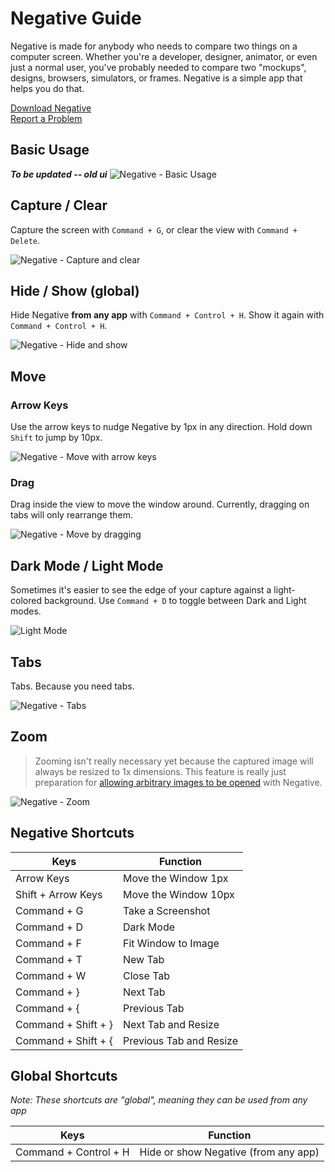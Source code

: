 # Negative Guide

Negative is made for anybody who needs to compare two things on a computer screen. Whether you're a developer, designer, animator, or even just a normal user, you've probably needed to compare two "mockups", designs, browsers, simulators, or frames. Negative is a simple app that helps you do that.

[Download Negative](https://github.com/atdrago/negative/releases/latest)  
[Report a Problem](https://github.com/atdrago/negative/issues)

## Basic Usage
***To be updated -- old ui***
![Negative - Basic Usage](demo-usage.gif)

## Capture / Clear
Capture the screen with `Command + G`, or clear the view with `Command + Delete`.

![Negative - Capture and clear](demo-capture-clear.gif)

## Hide / Show (global)
Hide Negative **from any app** with `Command + Control + H`. Show it again with `Command + Control + H`.

![Negative - Hide and show](demo-hide.gif)

## Move

### Arrow Keys
Use the arrow keys to nudge Negative by 1px in any direction. Hold down `Shift` to jump by 10px.

![Negative - Move with arrow keys](demo-move-shortcuts.gif)

### Drag
Drag inside the view to move the window around. Currently, dragging on tabs will only rearrange them.

![Negative - Move by dragging](demo-move-drag.gif)

## Dark Mode / Light Mode
Sometimes it's easier to see the edge of your capture against a light-colored background. Use `Command + D` to toggle between Dark and Light modes.

![Light Mode](demo-light-mode.gif)

## Tabs
Tabs. Because you need tabs.

![Negative - Tabs](demo-tabs.gif)

## Zoom
> Zooming isn't really necessary yet because the captured image will always be resized to 1x dimensions. This feature is really just preparation for [allowing arbitrary images to be opened](https://github.com/atdrago/negative/issues/78) with Negative.

![Negative - Zoom](demo-zoom.gif)

## Negative Shortcuts
| Keys                                 | Function                             |
|--------------------------------------|--------------------------------------|
| Arrow Keys                           | Move the Window 1px                  |
| Shift + Arrow Keys                   | Move the Window 10px                 |
| Command + G                          | Take a Screenshot                    |
| Command + D                          | Dark Mode                            |
| Command + F                          | Fit Window to Image                  |
| Command + T                          | New Tab                              |
| Command + W                          | Close Tab                            |
| Command + }                          | Next Tab                             |
| Command + {                          | Previous Tab                         |
| Command + Shift + }                  | Next Tab and Resize                  |
| Command + Shift + {                  | Previous Tab and Resize              |
	
## Global Shortcuts
*Note: These shortcuts are "global", meaning they can be used from any app*

| Keys                                 | Function                             |
|--------------------------------------|--------------------------------------|
| Command + Control + H                | Hide or show Negative (from any app) |
